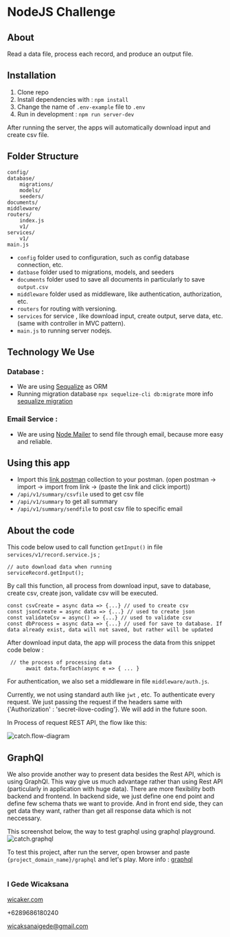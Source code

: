 # NodeJS Challenge

## About
Read a data file, process each record, and produce an output file.

## Installation
1. Clone repo
2. Install dependencies with : `npm install`
3. Change the name of `.env-example` file to `.env`
4. Run in development : `npm run server-dev`

After running the server, the apps will automatically download input and create csv file.

## Folder Structure
```
config/
database/
    migrations/
    models/
    seeders/
documents/
middleware/
routers/
    index.js
    v1/
services/
    v1/
main.js
```
- `config` folder used to configuration, such as config database connection, etc.
- `datbase` folder used to migrations, models, and seeders
- `documents` folder used to save all documents in particularly to save `output.csv`
- `middleware` folder used as middleware, like authentication, authorization, etc.
- `routers` for routing with versioning.
- `services` for service , like download input, create output, serve data, etc. (same with controller in MVC pattern).
- `main.js` to running server nodejs.


## Technology We Use
### Database :
- We are using [Sequalize](https://sequelize.org/) as ORM
- Running migration database `npx sequelize-cli db:migrate` more info [sequalize migration](https://sequelize.org/master/manual/migrations.html)

### Email Service :
- We are using [Node Mailer](https://nodemailer.com/about/) to send file through email, because more easy and reliable.

## Using this app 
- Import this [link postman](https://www.getpostman.com/collections/19c37ed60de3c915143d) collection to your postman. (open postman -> import -> import from link -> (paste the link and click import))
- `/api/v1/summary/csvfile` used to get csv file
- `/api/v1/summary` to get all summary
- `/api/v1/summary/sendfile` to post csv file to specific email

## About the code
This code below used to call function `getInput()` in file `services/v1/record.service.js` ;
```
// auto download data when running
serviceRecord.getInput();
```
By call this function, all process from download input, save to database, create csv, create json, validate csv will be executed.
```
const csvCreate = async data => {...} // used to create csv
const jsonCreate = async data => {...} // used to create json
const validateCsv = async() => {...} // used to validate csv
const dbProcess = async data => {...} // used for save to database. If data already exist, data will not saved, but rather will be updated
```
After download input data, the app will process the data from this snippet code below :
```
 // the process of processing data
      await data.forEach(async e => { ... }
```

For authentication, we also set a middleware in file `middleware/auth.js`.

Currently, we not using standard auth like `jwt` , etc. To authenticate every request. We just passing the request if the headers same with {'Authorization' : 'secret-ilove-coding'}. We will add in the future soon.

In Process of request REST API, the flow like this:

![catch.flow-diagram](https://res.cloudinary.com/wicak/image/upload/v1568081143/emerhub_test.png)

## GraphQl
We also provide another way to present data besides the Rest API, which is using GraphQl. This way give us much advantage rather than using Rest API (particularly in application with huge data). There are more flexibility both backend and frontend. In backend side, we just define one end point and define few schema thats we want to provide. And in front end side, they can get data they want, rather than get all response data which is not neccessary.

This screenshot below, the way to test graphql using graphql playground.
![catch.graphql](https://res.cloudinary.com/wicak/image/upload/v1568125485/graphql-order-summary.png)

To test this project, after run the server, open browser and paste `{project_domain_name}/graphql` and let's play. 
More info : [graphql](https://graphql.org/)

#
### I Gede Wicaksana
[wicaker.com](https://wicaker.com)

+6289686180240

wicaksanaigede@gmail.com
